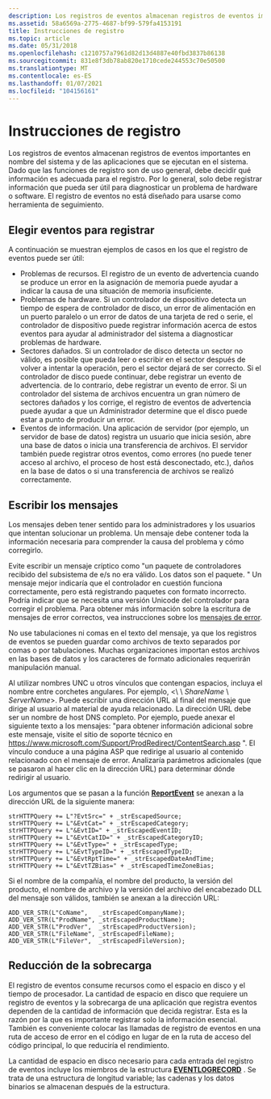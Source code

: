 ```yaml
---
description: Los registros de eventos almacenan registros de eventos importantes en nombre del sistema y de las aplicaciones que se ejecutan en el sistema.
ms.assetid: 58a6569a-2775-4687-bf99-579fa4153191
title: Instrucciones de registro
ms.topic: article
ms.date: 05/31/2018
ms.openlocfilehash: c1210757a7961d82d13d4887e40fbd3837b86138
ms.sourcegitcommit: 831e8f3db78ab820e1710cede244553c70e50500
ms.translationtype: MT
ms.contentlocale: es-ES
ms.lasthandoff: 01/07/2021
ms.locfileid: "104156161"
---
```

# <a name="logging-guidelines"></a>Instrucciones de registro

Los registros de eventos almacenan registros de eventos importantes en nombre del sistema y de las aplicaciones que se ejecutan en el sistema. Dado que las funciones de registro son de uso general, debe decidir qué información es adecuada para el registro. Por lo general, solo debe registrar información que pueda ser útil para diagnosticar un problema de hardware o software. El registro de eventos no está diseñado para usarse como herramienta de seguimiento.

## <a name="choosing-events-to-log"></a>Elegir eventos para registrar

A continuación se muestran ejemplos de casos en los que el registro de eventos puede ser útil:

-   Problemas de recursos. El registro de un evento de advertencia cuando se produce un error en la asignación de memoria puede ayudar a indicar la causa de una situación de memoria insuficiente.
-   Problemas de hardware. Si un controlador de dispositivo detecta un tiempo de espera de controlador de disco, un error de alimentación en un puerto paralelo o un error de datos de una tarjeta de red o serie, el controlador de dispositivo puede registrar información acerca de estos eventos para ayudar al administrador del sistema a diagnosticar problemas de hardware.
-   Sectores dañados. Si un controlador de disco detecta un sector no válido, es posible que pueda leer o escribir en el sector después de volver a intentar la operación, pero el sector dejará de ser correcto. Si el controlador de disco puede continuar, debe registrar un evento de advertencia. de lo contrario, debe registrar un evento de error. Si un controlador del sistema de archivos encuentra un gran número de sectores dañados y los corrige, el registro de eventos de advertencia puede ayudar a que un Administrador determine que el disco puede estar a punto de producir un error.
-   Eventos de información. Una aplicación de servidor (por ejemplo, un servidor de base de datos) registra un usuario que inicia sesión, abre una base de datos o inicia una transferencia de archivos. El servidor también puede registrar otros eventos, como errores (no puede tener acceso al archivo, el proceso de host está desconectado, etc.), daños en la base de datos o si una transferencia de archivos se realizó correctamente.

## <a name="writing-messages"></a>Escribir los mensajes

Los mensajes deben tener sentido para los administradores y los usuarios que intentan solucionar un problema. Un mensaje debe contener toda la información necesaria para comprender la causa del problema y cómo corregirlo.

Evite escribir un mensaje críptico como "un paquete de controladores recibido del subsistema de e/s no era válido. Los datos son el paquete. " Un mensaje mejor indicaría que el controlador en cuestión funciona correctamente, pero está registrando paquetes con formato incorrecto. Podría indicar que se necesita una versión Unicode del controlador para corregir el problema. Para obtener más información sobre la escritura de mensajes de error correctos, vea instrucciones sobre los [mensajes de error](/windows/desktop/Debug/error-message-guidelines).

No use tabulaciones ni comas en el texto del mensaje, ya que los registros de eventos se pueden guardar como archivos de texto separados por comas o por tabulaciones. Muchas organizaciones importan estos archivos en las bases de datos y los caracteres de formato adicionales requerirán manipulación manual.

Al utilizar nombres UNC u otros vínculos que contengan espacios, incluya el nombre entre corchetes angulares. Por ejemplo, <\\ \\ *ShareName* \\ *ServerName*>. Puede escribir una dirección URL al final del mensaje que dirige al usuario al material de ayuda relacionado. La dirección URL debe ser un nombre de host DNS completo. Por ejemplo, puede anexar el siguiente texto a los mensajes: "para obtener información adicional sobre este mensaje, visite el sitio de soporte técnico en https://www.microsoft.com/Support/ProdRedirect/ContentSearch.asp ". El vínculo conduce a una página ASP que redirige al usuario al contenido relacionado con el mensaje de error. Analizaría parámetros adicionales (que se pasaron al hacer clic en la dirección URL) para determinar dónde redirigir al usuario.

Los argumentos que se pasan a la función [**ReportEvent**](/windows/desktop/api/Winbase/nf-winbase-reporteventa) se anexan a la dirección URL de la siguiente manera:

``` syntax
strHTTPQuery += L"?EvtSrc=" + _strEscapedSource;
strHTTPQuery += L"&EvtCat=" + _strEscapedCategory;
strHTTPQuery += L"&EvtID=" + _strEscapedEventID;
strHTTPQuery += L"&EvtCatID=" + _strEscapedCategoryID;
strHTTPQuery += L"&EvtType=" + _strEscapedType;
strHTTPQuery += L"&EvtTypeID=" + _strEscapedTypeID;
strHTTPQuery += L"&EvtRptTime=" + _strEscapedDateAndTime;
strHTTPQuery += L"&EvtTZBias=" + _strEscapedTimeZoneBias;
```

Si el nombre de la compañía, el nombre del producto, la versión del producto, el nombre de archivo y la versión del archivo del encabezado DLL del mensaje son válidos, también se anexan a la dirección URL:

``` syntax
ADD_VER_STR(L"CoName",   _strEscapedCompanyName);
ADD_VER_STR(L"ProdName", _strEscapedProductName);
ADD_VER_STR(L"ProdVer",  _strEscapedProductVersion);
ADD_VER_STR(L"FileName", _strEscapedFileName);
ADD_VER_STR(L"FileVer",  _strEscapedFileVersion);
```

## <a name="reducing-overhead"></a>Reducción de la sobrecarga

El registro de eventos consume recursos como el espacio en disco y el tiempo de procesador. La cantidad de espacio en disco que requiere un registro de eventos y la sobrecarga de una aplicación que registra eventos dependen de la cantidad de información que decida registrar. Esta es la razón por la que es importante registrar solo la información esencial. También es conveniente colocar las llamadas de registro de eventos en una ruta de acceso de error en el código en lugar de en la ruta de acceso del código principal, lo que reduciría el rendimiento.

La cantidad de espacio en disco necesario para cada entrada del registro de eventos incluye los miembros de la estructura [**EVENTLOGRECORD**](/windows/desktop/api/Winnt/ns-winnt-eventlogrecord) . Se trata de una estructura de longitud variable; las cadenas y los datos binarios se almacenan después de la estructura.

 

 

